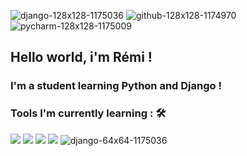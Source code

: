 
![django-128x128-1175036](https://user-images.githubusercontent.com/81576696/123418509-6bd94800-d5b9-11eb-9e7c-3fa89c5a4959.png)
![github-128x128-1174970](https://user-images.githubusercontent.com/81576696/123418527-6f6ccf00-d5b9-11eb-8d64-bd39ecc2b1bf.png)
![pycharm-128x128-1175009](https://user-images.githubusercontent.com/81576696/123418540-7398ec80-d5b9-11eb-9a32-a171b312b72f.png)
## Hello world, i'm Rémi !

### I'm a student learning Python and Django !


### Tools I'm currently learning : 🛠
<img src="https://img.shields.io/badge/python%20-%2314354C.svg?&style=for-the-badge&logo=python&logoColor=white"> <img src="https://img.shields.io/badge/git%20-%23F05033.svg?&style=for-the-badge&logo=git&logoColor=white"/> <img src="https://img.shields.io/badge/javascript%20-%23323330.svg?&style=for-the-badge&logo=javascript&logoColor=%23F7DF1E"> <img src="https://img.shields.io/badge/html5%20-%23E34F26.svg?&style=for-the-badge&logo=html5&logoColor=white">      ![django-64x64-1175036](https://user-images.githubusercontent.com/81576696/123418627-90cdbb00-d5b9-11eb-9b49-b1aeabc795e8.png)

